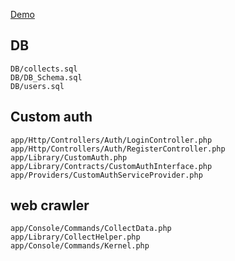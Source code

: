 [Demo](http://3.139.99.76:8000/login)

## DB
````
DB/collects.sql
DB/DB_Schema.sql
DB/users.sql
````

## Custom auth
````
app/Http/Controllers/Auth/LoginController.php
app/Http/Controllers/Auth/RegisterController.php
app/Library/CustomAuth.php
app/Library/Contracts/CustomAuthInterface.php
app/Providers/CustomAuthServiceProvider.php
````

## web crawler
````
app/Console/Commands/CollectData.php
app/Library/CollectHelper.php
app/Console/Commands/Kernel.php
````